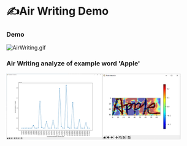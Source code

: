 # :writing_hand:Air Writing Demo
### Demo
![AirWriting.gif](./images/AirWriting.gif)

### Air Writing analyze of example word 'Apple'
<img src="images/Apple_analyze.png" width="90%" height="90%">
